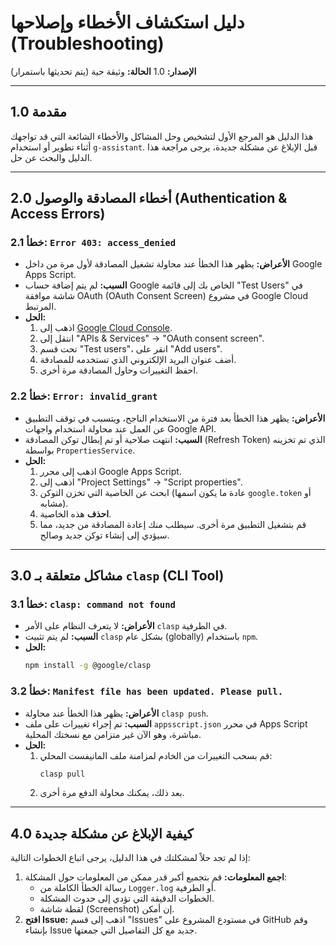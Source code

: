 # دليل استكشاف الأخطاء وإصلاحها (Troubleshooting)

**الإصدار:** 1.0
**الحالة:** وثيقة حية (يتم تحديثها باستمرار)

---

## 1.0 مقدمة

هذا الدليل هو المرجع الأول لتشخيص وحل المشاكل والأخطاء الشائعة التي قد تواجهك أثناء تطوير أو استخدام `g-assistant`. قبل الإبلاغ عن مشكلة جديدة، يرجى مراجعة هذا الدليل والبحث عن حل.

---

## 2.0 أخطاء المصادقة والوصول (Authentication & Access Errors)

### 2.1 خطأ: `Error 403: access_denied`

- **الأعراض:** يظهر هذا الخطأ عند محاولة تشغيل المصادقة لأول مرة من داخل Google Apps Script.
- **السبب:** لم يتم إضافة حساب Google الخاص بك إلى قائمة "Test Users" في شاشة موافقة OAuth (OAuth Consent Screen) في مشروع Google Cloud المرتبط.
- **الحل:**
  1. اذهب إلى [Google Cloud Console](https://console.cloud.google.com/).
  2. انتقل إلى "APIs & Services" -> "OAuth consent screen".
  3. تحت قسم "Test users"، انقر على "Add users".
  4. أضف عنوان البريد الإلكتروني الذي تستخدمه للمصادقة.
  5. احفظ التغييرات وحاول المصادقة مرة أخرى.

### 2.2 خطأ: `Error: invalid_grant`

- **الأعراض:** يظهر هذا الخطأ بعد فترة من الاستخدام الناجح، ويتسبب في توقف التطبيق عن العمل عند محاولة استخدام واجهات Google API.
- **السبب:** انتهت صلاحية أو تم إبطال توكن المصادقة (Refresh Token) الذي تم تخزينه بواسطة `PropertiesService`.
- **الحل:**
  1. اذهب إلى محرر Google Apps Script.
  2. اذهب إلى "Project Settings" -> "Script properties".
  3. ابحث عن الخاصية التي تخزن التوكن (عادة ما يكون اسمها `google.token` أو مشابه).
  4. **احذف** هذه الخاصية.
  5. قم بتشغيل التطبيق مرة أخرى. سيطلب منك إعادة المصادقة من جديد، مما سيؤدي إلى إنشاء توكن جديد وصالح.

---

## 3.0 مشاكل متعلقة بـ `clasp` (CLI Tool)

### 3.1 خطأ: `clasp: command not found`

- **الأعراض:** لا يتعرف النظام على الأمر `clasp` في الطرفية.
- **السبب:** لم يتم تثبيت `clasp` بشكل عام (globally) باستخدام `npm`.
- **الحل:**
  ```bash
  npm install -g @google/clasp
  ```

### 3.2 خطأ: `Manifest file has been updated. Please pull.`

- **الأعراض:** يظهر هذا الخطأ عند محاولة `clasp push`.
- **السبب:** تم إجراء تغييرات على ملف `appsscript.json` في محرر Apps Script مباشرة، وهو الآن غير متزامن مع نسختك المحلية.
- **الحل:**
  1. قم بسحب التغييرات من الخادم لمزامنة ملف المانيفست المحلي:
     ```bash
     clasp pull
     ```
  2. بعد ذلك، يمكنك محاولة الدفع مرة أخرى.

---

## 4.0 كيفية الإبلاغ عن مشكلة جديدة

إذا لم تجد حلاً لمشكلتك في هذا الدليل، يرجى اتباع الخطوات التالية:

1.  **اجمع المعلومات:** قم بتجميع أكبر قدر ممكن من المعلومات حول المشكلة:
    - رسالة الخطأ الكاملة من `Logger.log` أو الطرفية.
    - الخطوات الدقيقة التي تؤدي إلى حدوث المشكلة.
    - لقطة شاشة (Screenshot) إن أمكن.
2.  **افتح Issue:** اذهب إلى قسم "Issues" في مستودع المشروع على GitHub وقم بإنشاء Issue جديد مع كل التفاصيل التي جمعتها.

